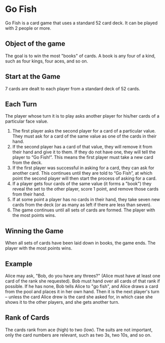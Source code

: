 # Go Fish
Go Fish is a card game that uses a standard 52 card deck. It can be played with 2 people or more.

## Object of the game
The goal is to win the most "books" of cards. A book is any four of a kind, such as four kings, four aces, and so on.

## Start at the Game
7 cards are dealt to each player from a standard deck of 52 cards.

## Each Turn
The player whose turn it is to play asks another player for his/her cards of a particular face value. 

1. The first player asks the second player for a card of a particular value. They must ask for a card of the same value as one of the cards in their hand.
2. If the second player has a card of that value, they will remove it from their hand and give it to them. If they do not have one, they will tell the player to “Go Fish!”. This means the first player must take a new card from the deck.
3. If the first player was successful in asking for a card, they can ask for another card. This continues until they are told to “Go Fish”, at which point the second player will then start the process of asking for a card.
4. If a player gets four cards of the same value (it forms a "book") they reveal the set to the other player, score 1 point, and remove those cards from their hand.
5. If at some point a player has no cards in their hand, they take seven new cards from the deck (or as many as left if there are less than seven).
6. The game continues until all sets of cards are formed. The player with the most points
wins.

## Winning the Game
When all sets of cards have been laid down in books, the game ends. The player with the most points wins.

## Example 
Alice may ask, "Bob, do you have any threes?" (Alice must have at least one card of the rank she requested). Bob must hand over all cards of that rank if possible. If he has none, Bob tells Alice to "go fish", and Alice draws a card from the pool and places it in her own hand. Then it is the next player's turn – unless the card Alice drew is the card she asked for, in which case she shows it to the other players, and she gets another turn. 

## Rank of Cards
The cards rank from ace (high) to two (low). The suits are not important, only the card numbers are relevant, such as two 3s, two 10s, and so on.
